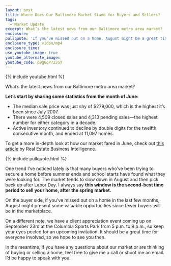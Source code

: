 ```yaml
---
layout: post
title: Where Does Our Baltimore Market Stand for Buyers and Sellers?
tags:
  - Market Update
excerpt: What’s the latest news from our Baltimore metro area market?
enclosure:
pullquote: 'If you’ve missed out on a home, August might be a great time to find a good value.'
enclosure_type: video/mp4
enclosure_time:
use_youtube_image: true
youtube_alternate_image:
youtube_code: p9gGoP72JSY
---
```



{% include youtube.html %}

What’s the latest news from our Baltimore metro area market?

**Let’s start by sharing some statistics from the month of June:**

* The median sale price was just shy of $279,000, which is the highest it’s been since July 2007.
* There were 4,509 closed sales and 4,313 pending sales—the highest number for either category in a decade.
* Active inventory continued to decline by double digits for the twelfth consecutive month, and ended at 11,097 homes.

To get a more in-depth look at how our market fared in June, check out [this article](http://www.rbintel.com/blog/baltimore-area-hits-highest-monthly-tally-decade-over-4500-homes-sold-june) by Real Estate Business Intelligence.

{% include pullquote.html %}

One trend I’ve noticed lately is that many buyers who’ve been trying to secure a home before summer ends and school starts have found what they were looking for. The market tends to slow down in August and then pick back up after Labor Day. I always say **this window is the second-best time period to sell your home, after the spring market.**

On the buyer side, if you’ve missed out on a home in the last few months, August might present some valuable opportunities since fewer buyers will be in the marketplace.

On a different note, we have a client appreciation event coming up on September 23rd at the Columbia Sports Park from 5 p.m. to 9 p.m., so keep your eyes peeled for an upcoming invitation. It should be a great time for everyone involved, so we hope to see you then.

In the meantime, if you have any questions about our market or are thinking of buying or selling a home, feel free to give me a call or shoot me an email. I’d be happy to speak with you.